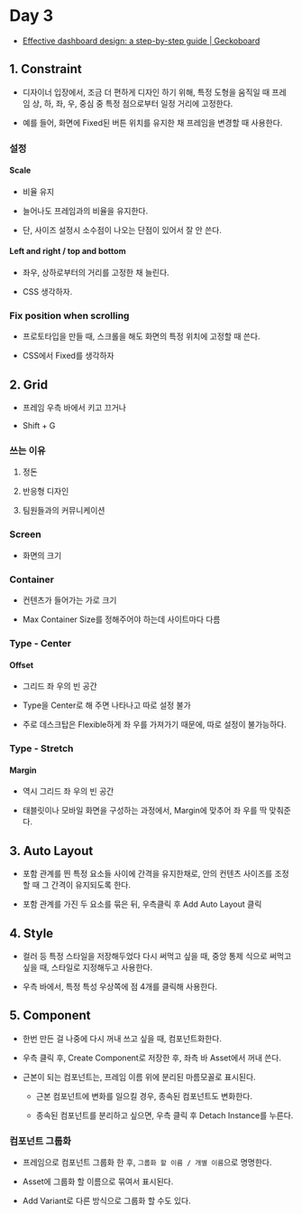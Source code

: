# Day 3

- [Effective dashboard design: a step-by-step guide | Geckoboard](https://www.geckoboard.com/best-practice/dashboard-design/)

## 1. Constraint

- 디자이너 입장에서, 조금 더 편하게 디자인 하기 위해, 특정 도형을 움직일 때 프레임 상, 하, 좌, 우, 중심 중 특정 점으로부터 일정 거리에 고정한다.

- 예를 들어, 화면에 Fixed된 버튼 위치를 유지한 채 프레임을 변경할 때 사용한다.

### 설정

#### Scale

- 비율 유지

- 늘어나도 프레임과의 비율을 유지한다.

- 단, 사이즈 설정시 소수점이 나오는 단점이 있어서 잘 안 쓴다.

#### Left and right / top and bottom

- 좌우, 상하로부터의 거리를 고정한 채 늘린다.

- CSS 생각하자.

### Fix position when scrolling

- 프로토타입을 만들 때, 스크롤을 해도 화면의 특정 위치에 고정할 때 쓴다.

- CSS에서 Fixed를 생각하자

## 2. Grid

- 프레임 우측 바에서 키고 끄거나

- Shift + G

### 쓰는 이유

1. 정돈

2. 반응형 디자인

3. 팀원들과의 커뮤니케이션

### Screen

- 화면의 크기

### Container

- 컨텐츠가 들어가는 가로 크기

- Max Container Size를 정해주어야 하는데 사이트마다 다름

### Type - Center

#### Offset

- 그리드 좌 우의 빈 공간

- Type을 Center로 해 주면 나타나고 따로 설정 불가

- 주로 데스크탑은 Flexible하게 좌 우를 가져가기 때문에, 따로 설정이 불가능하다.

### Type - Stretch

#### Margin

- 역시 그리드 좌 우의 빈 공간

- 태블릿이나 모바일 화면을 구성하는 과정에서, Margin에 맞추어 좌 우를 딱 맞춰준다.

## 3. Auto Layout

- 포함 관계를 띈 특정 요소들 사이에 간격을 유지한채로, 안의 컨텐츠 사이즈를 조정할 때 그 간격이 유지되도록 한다.

- 포함 관계를 가진 두 요소를 묶은 뒤, 우측클릭 후 Add Auto Layout 클릭

## 4. Style

- 컬러 등 특정 스타일을 저장해두었다 다시 써먹고 싶을 때, 중앙 통제 식으로 써먹고 싶을 때, 스타일로 지정해두고 사용한다.

- 우측 바에서, 특정 특성 우상쪽에 점 4개를 클릭해 사용한다.

## 5. Component

- 한번 만든 걸 나중에 다시 꺼내 쓰고 싶을 때, 컴포넌트화한다.

- 우측 클릭 후, Create Component로 저장한 후, 좌측 바 Asset에서 꺼내 쓴다.

- 근본이 되는 컴포넌트는, 프레임 이름 위에 분리된 마름모꼴로 표시된다.
  
  - 근본 컴포넌트에 변화를 일으킬 경우, 종속된 컴포넌트도 변화한다.
  
  - 종속된 컴포넌트를 분리하고 싶으면, 우측 클릭 후 Detach Instance를 누른다.

### 컴포넌트 그룹화

- 프레임으로 컴포넌트 그룹화 한 후, `그룹화 할 이름 / 개별 이름`으로 명명한다.

- Asset에 그룹화 할 이름으로 묶여서 표시된다.

- Add Variant로 다른 방식으로 그룹화 할 수도 있다.
